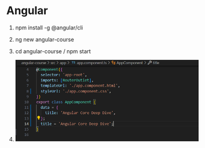 # Angular

1. npm install -g @angular/cli

2. ng new angular-course

3. cd angular-course / npm start

4. ![](./Images/1.png)
